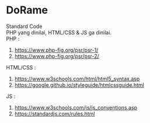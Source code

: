 # DoRame
Standard Code
<br>
PHP yang dinilai, HTML/CSS & JS ga dinilai.
<br>
PHP :
1. https://www.php-fig.org/psr/psr-1/
2. https://www.php-fig.org/psr/psr-2/

HTML/CSS :
1. https://www.w3schools.com/html/html5_syntax.asp
2. https://google.github.io/styleguide/htmlcssguide.html

JS :
1. https://www.w3schools.com/js/js_conventions.asp
2. https://standardjs.com/rules.html
